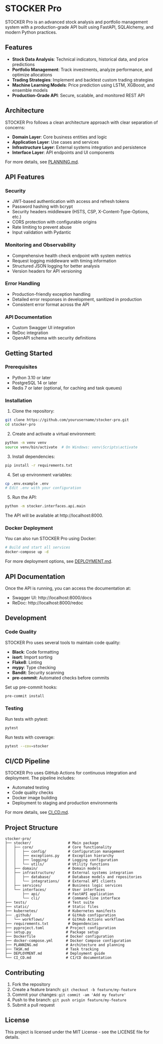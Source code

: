 # STOCKER Pro

STOCKER Pro is an advanced stock analysis and portfolio management system with a production-grade API built using FastAPI, SQLAlchemy, and modern Python practices.

## Features

- **Stock Data Analysis**: Technical indicators, historical data, and price predictions
- **Portfolio Management**: Track investments, analyze performance, and optimize allocations
- **Trading Strategies**: Implement and backtest custom trading strategies
- **Machine Learning Models**: Price prediction using LSTM, XGBoost, and ensemble models
- **Production-Grade API**: Secure, scalable, and monitored REST API

## Architecture

STOCKER Pro follows a clean architecture approach with clear separation of concerns:

- **Domain Layer**: Core business entities and logic
- **Application Layer**: Use cases and services
- **Infrastructure Layer**: External systems integration and persistence
- **Interface Layer**: API endpoints and UI components

For more details, see [PLANNING.md](PLANNING.md).

## API Features

### Security
- JWT-based authentication with access and refresh tokens
- Password hashing with bcrypt
- Security headers middleware (HSTS, CSP, X-Content-Type-Options, etc.)
- CORS protection with configurable origins
- Rate limiting to prevent abuse
- Input validation with Pydantic

### Monitoring and Observability
- Comprehensive health check endpoint with system metrics
- Request logging middleware with timing information
- Structured JSON logging for better analysis
- Version headers for API versioning

### Error Handling
- Production-friendly exception handling
- Detailed error responses in development, sanitized in production
- Consistent error format across the API

### API Documentation
- Custom Swagger UI integration
- ReDoc integration
- OpenAPI schema with security definitions

## Getting Started

### Prerequisites

- Python 3.10 or later
- PostgreSQL 14 or later
- Redis 7 or later (optional, for caching and task queues)

### Installation

1. Clone the repository:

```bash
git clone https://github.com/yourusername/stocker-pro.git
cd stocker-pro
```

2. Create and activate a virtual environment:

```bash
python -m venv venv
source venv/bin/activate  # On Windows: venv\Scripts\activate
```

3. Install dependencies:

```bash
pip install -r requirements.txt
```

4. Set up environment variables:

```bash
cp .env.example .env
# Edit .env with your configuration
```

5. Run the API:

```bash
python -m stocker.interfaces.api.main
```

The API will be available at http://localhost:8000.

### Docker Deployment

You can also run STOCKER Pro using Docker:

```bash
# Build and start all services
docker-compose up -d
```

For more deployment options, see [DEPLOYMENT.md](DEPLOYMENT.md).

## API Documentation

Once the API is running, you can access the documentation at:

- Swagger UI: http://localhost:8000/docs
- ReDoc: http://localhost:8000/redoc

## Development

### Code Quality

STOCKER Pro uses several tools to maintain code quality:

- **Black**: Code formatting
- **isort**: Import sorting
- **Flake8**: Linting
- **mypy**: Type checking
- **Bandit**: Security scanning
- **pre-commit**: Automated checks before commits

Set up pre-commit hooks:

```bash
pre-commit install
```

### Testing

Run tests with pytest:

```bash
pytest
```

Run tests with coverage:

```bash
pytest --cov=stocker
```

## CI/CD Pipeline

STOCKER Pro uses GitHub Actions for continuous integration and deployment. The pipeline includes:

- Automated testing
- Code quality checks
- Docker image building
- Deployment to staging and production environments

For more details, see [CI_CD.md](CI_CD.md).

## Project Structure

```
stocker-pro/
├── stocker/                 # Main package
│   ├── core/                # Core functionality
│   │   ├── config/          # Configuration management
│   │   ├── exceptions.py    # Exception hierarchy
│   │   ├── logging/         # Logging configuration
│   │   └── utils/           # Utility functions
│   ├── domain/              # Domain models
│   ├── infrastructure/      # External systems integration
│   │   ├── database/        # Database models and repositories
│   │   └── integrations/    # External API clients
│   ├── services/            # Business logic services
│   └── interfaces/          # User interfaces
│       ├── api/             # FastAPI application
│       └── cli/             # Command-line interface
├── tests/                   # Test suite
├── static/                  # Static files
├── kubernetes/              # Kubernetes manifests
├── .github/                 # GitHub configuration
│   └── workflows/           # GitHub Actions workflows
├── requirements.txt         # Dependencies
├── pyproject.toml          # Project configuration
├── setup.py                # Package setup
├── Dockerfile              # Docker configuration
├── docker-compose.yml      # Docker Compose configuration
├── PLANNING.md             # Architecture and planning
├── TASK.md                 # Task tracking
├── DEPLOYMENT.md           # Deployment guide
└── CI_CD.md                # CI/CD documentation
```

## Contributing

1. Fork the repository
2. Create a feature branch: `git checkout -b feature/my-feature`
3. Commit your changes: `git commit -am 'Add my feature'`
4. Push to the branch: `git push origin feature/my-feature`
5. Submit a pull request

## License

This project is licensed under the MIT License - see the LICENSE file for details.
